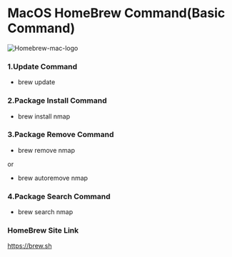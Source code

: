 # MacOS HomeBrew Command(Basic Command)

![Homebrew-mac-logo](https://user-images.githubusercontent.com/69615463/102733537-8fe67300-4363-11eb-9c81-45ffcbcda1a9.jpg)


<h3>1.Update Command</h3>

+ brew update

<h3>2.Package Install Command</h3>

+ brew install nmap

<h3>3.Package Remove Command</h3>

+ brew remove nmap

or

+ brew autoremove nmap

<h3>4.Package Search  Command</h3>

+ brew search nmap

### HomeBrew Site Link ###

<a href="https://brew.sh/">https://brew.sh</a>

